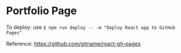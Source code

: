 # Portfolio Page

To deploy: use 
`$ npm run deploy -- -m "Deploy React app to GitHub Pages"` 

Reference: https://github.com/gitname/react-gh-pages